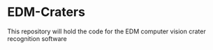 # EDM-Craters
This repository will hold the code for the EDM computer vision crater recognition software
